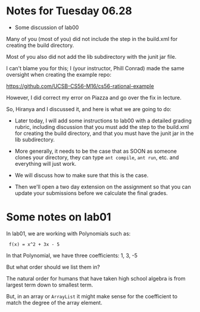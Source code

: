 # Notes for Tuesday 06.28

* Some discussion of lab00

Many of you (most of you) did not include the step in the build.xml
for creating the build directory.

Most of you also did not add the lib subdirectory with the junit jar file.

I can't blame you for this; I (your instructor, Phill Conrad) made the
same oversight when creating the example repo:

https://github.com/UCSB-CS56-M16/cs56-rational-example

However, I did correct my error on Piazza and go over the fix in lecture.

So, Hiranya and I discussed it, and here is what we are going to do:

* Later today, I will add some instructions to lab00 with
  a detailed grading rubric, including discussion that you must
  add the step to the build.xml for creating the build directory,
  and that you must have the junit jar in the lib subdirectory.

* More generally, it needs to be the case that as SOON as someone
  clones your directory, they can type `ant compile`, `ant run`, etc.
  and everything will just work.

* We will discuss how to make sure that this is the case.

* Then we'll open a two day extension on the assignment so that you
  can update your submissions before we calculate the final grades.

# Some notes on lab01

In lab01, we are working with Polynomials such as:

```
 f(x) = x^2 + 3x - 5
```

In that Polynomial, we have three coefficients: 1, 3, -5

But what order should we list them in?

The natural order for humans that have taken high school algebra is from
largest term down to smallest term.  

But, in an array or `ArrayList` it might make sense for the coefficient to
match the degree of the array element.






